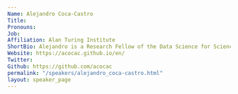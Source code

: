 ```yaml
---
Name: Alejandro Coca-Castro
Title: 
Pronouns:  
Job: 
Affiliation: Alan Turing Institute
ShortBio: Alejandro is a Research Fellow of the Data Science for Science and Humanities and Honorary Member of the Tools, Practices and Systems programmes at The Alan Turing Institute. He holds a PhD in Physical Geography with a MSc. in Environmental Monitoring, Modelling and Management at King’s College London. He has 11+ years of experience in applied artificial intelligence and data science for Earth Systems, Agricultural and Environmental sciences. He has contributed to a wide variety of international institutions in the public, research and industry sectors developing pipelines and tools to process and analyse data (spatial and non-spatial) for decision making. When he is not too busy doing geeky things, Alejandro enjoys reading sci-fi books, cycling and coffee tasting.
Website: https://acocac.github.io/en/
Twitter: 
Github: https://github.com/acocac
permalink: "/speakers/alejandro_coca-castro.html"
layout: speaker_page
---
```


